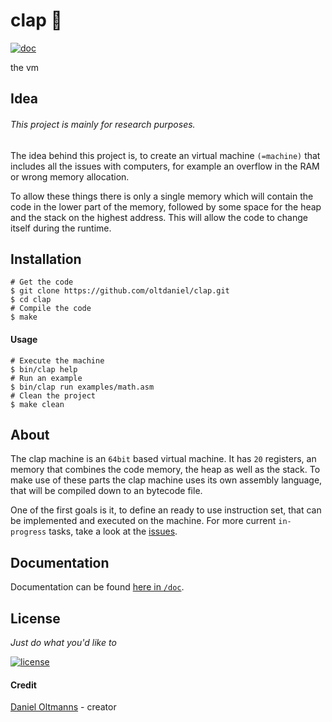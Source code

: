 # clap :clap:

[![doc](https://img.shields.io/badge/doc-github-green.svg)](https://github.com/oltdaniel/clap/blob/master/doc/README.md)

the vm

## Idea

###### This project is mainly for research purposes.

The idea behind this project is, to create an virtual machine `(=machine)` that
includes all the issues with computers, for example an overflow in the RAM or
wrong memory allocation.

To allow these things there is only a single memory which will contain the
code in the lower part of the memory, followed by some space for the heap
and the stack on the highest address. This will allow the code to change
itself during the runtime.

## Installation

```shell
# Get the code
$ git clone https://github.com/oltdaniel/clap.git
$ cd clap
# Compile the code
$ make
```

#### Usage

```shell
# Execute the machine
$ bin/clap help
# Run an example
$ bin/clap run examples/math.asm
# Clean the project
$ make clean
```

## About

The clap machine is an `64bit` based virtual machine. It has `20` registers, an
memory that combines the code memory, the heap as well as the stack. To make
use of these parts the clap machine uses its own assembly language, that will
be compiled down to an bytecode file.

One of the first goals is it, to define an ready to use instruction set, that
can be implemented and executed on the machine. For more current `in-progress`
tasks, take a look at the [issues](https://github.com/oltdaniel/clap/issues).

## Documentation

Documentation can be found [here in `/doc`](https://github.com/oltdaniel/clap/blob/master/doc/README.md).

## License

_Just do what you'd like to_

[![license](https://img.shields.io/badge/license-MIT-blue.svg)](https://github.com/oltdaniel/clap/blob/master/LICENSE)

#### Credit

[Daniel Oltmanns](https://github.com/oltdaniel) - creator

